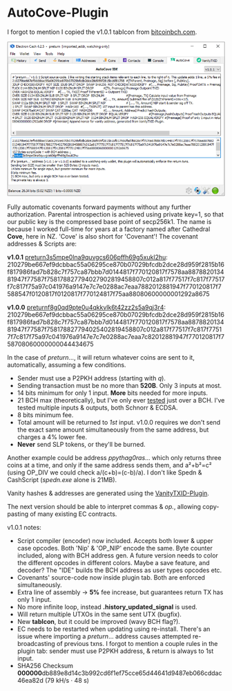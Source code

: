 # AutoCove-Plugin

I forgot to mention I copied the v1.0.1 tabIcon from [bitcoinbch.com](https://bitcoinbch.com).

![alt text](https://github.com/TinosNitso/AutoCove-Plugin/blob/main/v1.0.1.png)

Fully automatic covenants forward payments without any further authorization. Parental introspection is achieved using private key=1, so that our public key is the compressed base point of secp256k1. The name is because I worked full-time for years at a factory named after Cathedral **Cove**, here in NZ. 'Cove' is also short for 'Covenant'! The covenant addresses & Scripts are:

**v1.0.1** [preturn3s5mpe0lna9quvgcs606pffh69g5xukl2hu](https://www.blockchain.com/bch/address/preturn3s5mpe0lna9quvgcs606pffh69g5xukl2hu): 210279be667ef9dcbbac55a06295ce870b07029bfcdb2dce28d959f2815b16f817986fad7b828c7f757ca87bbb7d0144817f770120817f7578aa887882013481947f77587f758178827794027902819458807c012a817f77517f7c817f77517f7c817f75a97c041976a9147e7c7e0288ac7eaa7882012881947f770120817f7588547f0120817f0120817f770124817f75aa88080600000001292a8675

**v1.0.0** [preturnf8g0qd9pte0u4qkkvlk6t42zz2s5a9qj3r4](https://www.blockchain.com/bch/address/preturnf8g0qd9pte0u4qkkvlk6t42zz2s5a9qj3r4): 210279be667ef9dcbbac55a06295ce870b07029bfcdb2dce28d959f2815b16f817986fad7b828c7f757ca87bbb7d0144817f770120817f7578aa887882013481947f77587f758178827794025402819458807c012a817f77517f7c817f77517f7c817f75a97c041976a9147e7c7e0288ac7eaa7c82012881947f770120817f758708060000000044434675

In the case of *preturn*..., it will return whatever coins are sent to it, automatically, assuming a few conditions.
- Sender must use a P2PKH address (starting with *q*).
- Sending transaction must be no more than **520B**. Only 3 inputs at most.
- 14 bits minimum for only 1 input. **More** bits needed for more inputs.
- 21 BCH max (theoretically), but I've only ever [tested](https://www.blockchain.com/bch/tx/c3350c09687b922c4d91d9a504b11ea9fac64e599b94975cc50d743f422eb7c4) just over a BCH. I've tested multiple inputs & outputs, both Schnorr & ECDSA.
- 8 bits minimum fee.
- Total amount will be returned to *1st* input. v1.0.0 requires we don't send the exact same amount simultaneously from the same address, but charges a 4% lower fee.
- **Never** send SLP tokens, or they'll be burned.

Another example could be address *ppythag0ras*... which only returns three coins at a time, and only if the same address sends them, and a²+b²=c² (using OP_DIV we could check a/(c+b)=(c-b)/a). I don't like Spedn & CashScript (*spedn.exe* alone is 21MB).

Vanity hashes & addresses are generated using the [VanityTXID-Plugin](https://github.com/TinosNitso/VanityTXID-Plugin).

The next version should be able to interpret commas & *op.*, allowing copy-pasting of many existing EC contracts.

v1.0.1 notes:
- Script compiler (encoder) now included. Accepts both lower & upper case opcodes. Both 'Nip' & 'OP_NIP' encode the same. Byte counter included, along with BCH address gen. A future version needs to color the different opcodes in different colors. Maybe a save feature, and decoder? The "IDE" builds the BCH address as user types opcodes etc.
- Covenants' source-code now inside plugin tab. Both are enforced simultaneously.
- Extra line of assembly -> **5%** fee increase, but guarantees return TX has only 1 input.
- No more infinite loop, instead **.history_updated_signal** is used.
- Will return multiple UTXOs in the same sent UTX (bugfix).
- New **tabIcon**, but it could be improved (wavy BCH flag?).
- EC needs to be restarted when updating using re-install. There's an issue where importing a *preturn*... address causes attempted re-broadcasting of previous txns. I forgot to mention a couple rules in the plugin tab: sender must use P2PKH address, & return is always to 1st input.
- SHA256 Checksum **000000**db889e8d14c3b992cd6f1ef75cce65d44641d9487eb066cddac46ea82d (79 kH/s · 48 s)
